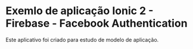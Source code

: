 # Exemlo de aplicação Ionic 2 - Firebase - Facebook Authentication

Este aplicativo foi criado para estudo de modelo de aplicação.
